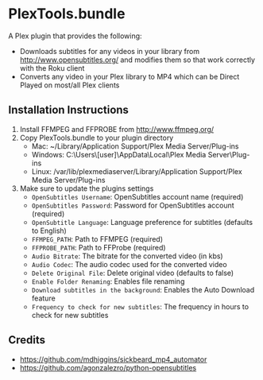 PlexTools.bundle
================

A Plex plugin that provides the following:
* Downloads subtitles for any videos in your library from http://www.opensubtitles.org/ and modifies them so that work correctly with the Roku client
* Converts any video in your Plex library to MP4 which can be Direct Played on most/all Plex clients

Installation Instructions
-------------------------
1.  Install FFMPEG and FFPROBE from http://www.ffmpeg.org/
2.  Copy PlexTools.bundle to your plugin directory
    * Mac: ~/Library/Application Support/Plex Media Server/Plug-ins
    * Windows: C:\Users\\[user]\AppData\Local\Plex Media Server\Plug-ins
    * Linux: /var/lib/plexmediaserver/Library/Application Support/Plex Media Server/Plug-ins
3.  Make sure to update the plugins settings
    * `OpenSubtitles Username`: OpenSubtitles account name (required)
    * `OpenSubtitles Password`: Password for OpenSubtitles account (required)
    * `OpenSubtitle Language`: Language preference for subtitles (defaults to English)
    * `FFMPEG_PATH`: Path to FFMPEG (required)
    * `FFPROBE_PATH`: Path to FFProbe (required)
    * `Audio Bitrate`: The bitrate for the converted video (in kbs)
    * `Audio Codec`: The audio codec used for the converted video
    * `Delete Original File`: Delete original video (defaults to false)    
    * `Enable Folder Renaming`: Enables file renaming
    * `Download subtitles in the background`: Enables the Auto Download feature
    * `Frequency to check for new subtitles`: The frequency in hours to check for new subtitles

Credits
-------------------------
* https://github.com/mdhiggins/sickbeard_mp4_automator
* https://github.com/agonzalezro/python-opensubtitles
